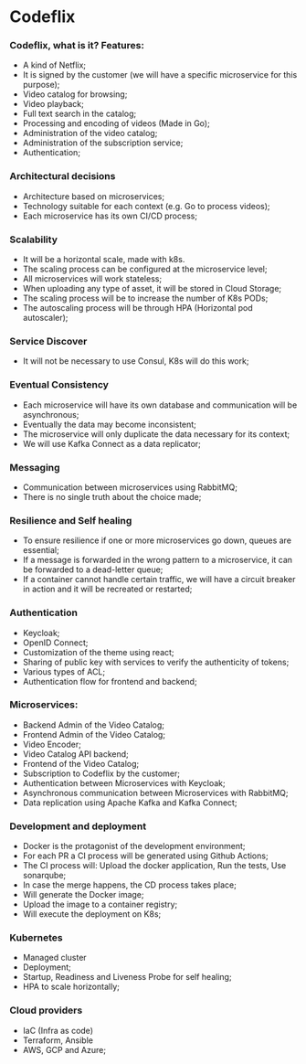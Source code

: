 # Codeflix

### Codeflix, what is it? Features:

- A kind of Netflix;
- It is signed by the customer (we will have a specific microservice for this purpose);
- Video catalog for browsing;
- Video playback;
- Full text search in the catalog;
- Processing and encoding of videos (Made in Go);
- Administration of the video catalog;
- Administration of the subscription service;
- Authentication;

### Architectural decisions

- Architecture based on microservices;
- Technology suitable for each context (e.g. Go to process videos);
- Each microservice has its own CI/CD process;

### Scalability

- It will be a horizontal scale, made with k8s.
- The scaling process can be configured at the microservice level;
- All microservices will work stateless;
- When uploading any type of asset, it will be stored in Cloud Storage;
- The scaling process will be to increase the number of K8s PODs;
- The autoscaling process will be through HPA (Horizontal pod autoscaler);

### Service Discover

- It will not be necessary to use Consul, K8s will do this work;

### Eventual Consistency

- Each microservice will have its own database and communication will be asynchronous;
- Eventually the data may become inconsistent;
- The microservice will only duplicate the data necessary for its context;
- We will use Kafka Connect as a data replicator;

### Messaging

- Communication between microservices using RabbitMQ;
- There is no single truth about the choice made;

### Resilience and Self healing

- To ensure resilience if one or more microservices go down, queues are essential;
- If a message is forwarded in the wrong pattern to a microservice, it can be forwarded to a dead-letter queue;
- If a container cannot handle certain traffic, we will have a circuit breaker in action and it will be recreated or restarted;

### Authentication

- Keycloak;
- OpenID Connect;
- Customization of the theme using react;
- Sharing of public key with services to verify the authenticity of tokens;
- Various types of ACL;
- Authentication flow for frontend and backend;

### Microservices:

- Backend Admin of the Video Catalog;
- Frontend Admin of the Video Catalog;
- Video Encoder;
- Video Catalog API backend;
- Frontend of the Video Catalog;
- Subscription to Codeflix by the customer;
- Authentication between Microservices with Keycloak;
- Asynchronous communication between Microservices with RabbitMQ;
- Data replication using Apache Kafka and Kafka Connect;

### Development and deployment

- Docker is the protagonist of the development environment;
- For each PR a CI process will be generated using Github Actions;
- The CI process will: Upload the docker application, Run the tests, Use sonarqube;
- In case the merge happens, the CD process takes place;
- Will generate the Docker image;
- Upload the image to a container registry;
- Will execute the deployment on K8s;

### Kubernetes

- Managed cluster
- Deployment;
- Startup, Readiness and Liveness Probe for self healing;
- HPA to scale horizontally;

### Cloud providers

- IaC (Infra as code)
- Terraform, Ansible
- AWS, GCP and Azure;
